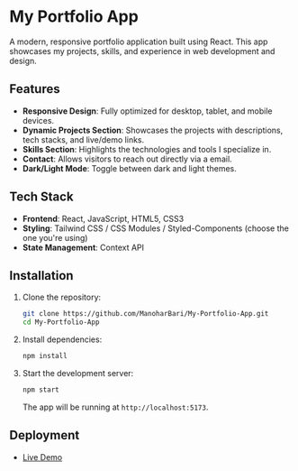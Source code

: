 # My Portfolio App

A modern, responsive portfolio application built using React. This app showcases my projects, skills, and experience in web development and design.

## Features

- **Responsive Design**: Fully optimized for desktop, tablet, and mobile devices.
- **Dynamic Projects Section**: Showcases the projects with descriptions, tech stacks, and live/demo links.
- **Skills Section**: Highlights the technologies and tools I specialize in.
- **Contact**: Allows visitors to reach out directly via a email.
- **Dark/Light Mode**: Toggle between dark and light themes.

## Tech Stack

- **Frontend**: React, JavaScript, HTML5, CSS3
- **Styling**: Tailwind CSS / CSS Modules / Styled-Components (choose the one you're using)
- **State Management**: Context API

## Installation

1. Clone the repository:

   ```bash
   git clone https://github.com/ManoharBari/My-Portfolio-App.git
   cd My-Portfolio-App
   ```

2. Install dependencies:

   ```bash
   npm install
   ```

3. Start the development server:

   ```bash
   npm start
   ```

   The app will be running at `http://localhost:5173`.

## Deployment
- [Live Demo](https://manoharkale.vercel.app)

